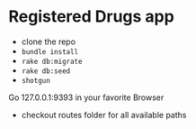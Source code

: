 # Registered Drugs app

- clone the repo
- `bundle install`
- `rake db:migrate`
- `rake db:seed`
- `shotgun`

Go 127.0.0.1:9393 in your favorite Browser
- checkout routes folder for all available paths